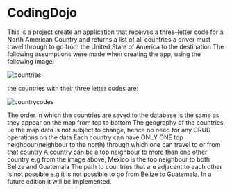 # CodingDojo

This is a project create an application that receives a three-letter code for a North American Country and returns a list of 
all countries a driver must travel through to go from the United State of America to the destination
The following assumptions were made when creating the app, using the following image:

![countries](https://user-images.githubusercontent.com/54276299/163845176-a054b101-5f29-4403-b223-f673364d8e76.png)

the countries with their three letter codes are:

![countrycodes](https://user-images.githubusercontent.com/54276299/163845827-51790b25-9b60-44db-bb81-c862fa21566c.png)

The order in which the countries are saved to the database is the same as they appear on the map from top to bottom
The geography of the countries, i.e the map data is not subject to change, hence no need for any CRUD operations on the data
Each country can have ONLY ONE top neighbour(neighbour to the north) through which one can travel to or from that country
A country can be a top neighbour to more than one other country e.g from the image above, Mexico is the top neighbour to both Belize and Guatemala
The path to countries that are adjacent to each other is not possible e.g it is not possible to go from Belize to Guatemala. In a future edition it will be implemented.
